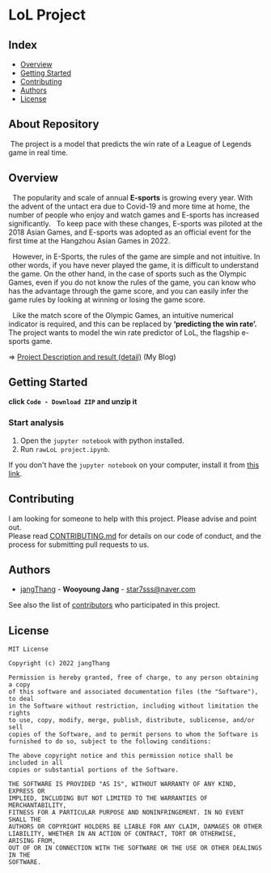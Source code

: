 
# LoL Project
## Index
  - [Overview](#overview) 
  - [Getting Started](#getting-started)
  - [Contributing](#contributing)
  - [Authors](#authors)
  - [License](#license)

## About Repository
<!--Wirte one paragraph of project description -->  
&nbsp;The project is a model that predicts the win rate of a League of Legends game in real time.

## Overview
<!-- Write Overview about this project -->
&nbsp; The popularity and scale of annual **E-sports** is growing every year. With the advent of the untact era due to Covid-19 and more time at home, the number of people who enjoy and watch games and E-sports has increased significantly.
&nbsp; To keep pace with these changes, E-sports was piloted at the 2018 Asian Games, and E-sports was adopted as an official event for the first time at the Hangzhou Asian Games in 2022.

&nbsp; However, in E-Sports, the rules of the game are simple and not intuitive. In other words, if you have never played the game, it is difficult to understand the game. On the other hand, in the case of sports such as the Olympic Games, even if you do not know the rules of the game, you can know who has the advantage through the game score, and you can easily infer the game rules by looking at winning or losing the game score.

&nbsp;  Like the match score of the Olympic Games, an intuitive numerical indicator is required, and this can be replaced by **‘predicting the win rate’.**
&nbsp; The project wants to model the win rate predictor of LoL, the flagship e-sports game.

=> [Project Description and result (detail)](https://star7sss.tistory.com/372) (My Blog)

## Getting Started
**click `Code - Download ZIP` and  unzip it**

###  Start analysis

1. Open the `jupyter notebook` with python installed.
2. Run `rawLoL project.ipynb`.

If you don't have the `jupyter notebook` on your computer, install it from [this link](https://star7sss.tistory.com/30).


## Contributing
<!-- Write the way to contribute -->
I am looking for someone to help with this project. Please advise and point out.  
Please read [CONTRIBUTING.md](CONTRIBUTING.md) for details on our code
of conduct, and the process for submitting pull requests to us.

## Authors
  - [jangThang](https://github.com/JangThang) - **Wooyoung Jang** - <star7sss@naver.com>
 
See also the list of [contributors](https://github.com/jangThang/readmeTemplate/contributors) who participated in this project.
<!--
## Used or Referenced Projects
 - [referenced Project](project link) - **LICENSE** - little-bit introduce
-->

## License

```
MIT License

Copyright (c) 2022 jangThang

Permission is hereby granted, free of charge, to any person obtaining a copy
of this software and associated documentation files (the "Software"), to deal
in the Software without restriction, including without limitation the rights
to use, copy, modify, merge, publish, distribute, sublicense, and/or sell
copies of the Software, and to permit persons to whom the Software is
furnished to do so, subject to the following conditions:

The above copyright notice and this permission notice shall be included in all
copies or substantial portions of the Software.

THE SOFTWARE IS PROVIDED "AS IS", WITHOUT WARRANTY OF ANY KIND, EXPRESS OR
IMPLIED, INCLUDING BUT NOT LIMITED TO THE WARRANTIES OF MERCHANTABILITY,
FITNESS FOR A PARTICULAR PURPOSE AND NONINFRINGEMENT. IN NO EVENT SHALL THE
AUTHORS OR COPYRIGHT HOLDERS BE LIABLE FOR ANY CLAIM, DAMAGES OR OTHER
LIABILITY, WHETHER IN AN ACTION OF CONTRACT, TORT OR OTHERWISE, ARISING FROM,
OUT OF OR IN CONNECTION WITH THE SOFTWARE OR THE USE OR OTHER DEALINGS IN THE
SOFTWARE.
```
